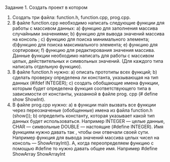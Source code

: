 Задание 1. 
Создать проект в котором
1. Cоздать три файла: function.h, function.cpp, prog.cpp.
2. В файле function.cpp необходимо написать следующие 
функции для работы с массивом данных:
a) функцию для заполнения массива случайными значениями;
b) функцию для вывода значений массива на консоль ;
c) функцию для поиска минимального элемента;
d)функцию для поиска максимального элемента;
e) функцию для сортировки;
f) функцию для редактирования значения массива.
Данные функции необходимо написать для работы 
с массивом целых, действительных и символьных 
значений. (Для каждого типа написать отдельную 
функцию).
3. В файле function.h нужно:
a) описать прототипы всех функций;
b) сделать проверку определена ли константа, указывающая на тип данных (#ifdef INTEGER);
c) создать обобщающие имена функции, которым будет определена функция соответствующего типа в 
зависимости от константы, указанной в файле prog.
cpp (# define show ShowInt).
4. В файле prog.cpp нужно:
a) в функции main вызвать все функции через переозначеные (обобщенные) имена из файла function.h 
(show());
b) определить константу, которая указывает какой тип 
данных будет использоваться. Например INTEGER — 
целые данные, CHAR — символьные DOUBLE — 
настоящие (#define INTEGER).
Имя функциям нужно давать так , чтобы они отвечали своей сути.
Например функция для вывода значений массива целых чисел на консоль — ShowArrayInt(). 
А, когда переопределяем функцию с помощью #define то 
нужно давать общее имя. Например #define ShowArray ShowArrayInt